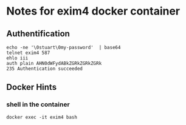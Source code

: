 # Notes for exim4 docker container
## Authentification
	echo -ne '\0stuart\0my-password'  | base64
	telnet exim4 587
	ehlo iii
	auth plain AHN0dWFydABkZGRkZGRkZGRk
	235 Authentication succeeded

## Docker Hints
### shell in the container
	docker exec -it exim4 bash
